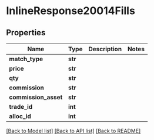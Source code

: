 # InlineResponse20014Fills

## Properties
Name | Type | Description | Notes
------------ | ------------- | ------------- | -------------
**match_type** | **str** |  | 
**price** | **str** |  | 
**qty** | **str** |  | 
**commission** | **str** |  | 
**commission_asset** | **str** |  | 
**trade_id** | **int** |  | 
**alloc_id** | **int** |  | 

[[Back to Model list]](../README.md#documentation-for-models) [[Back to API list]](../README.md#documentation-for-api-endpoints) [[Back to README]](../README.md)

